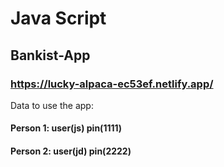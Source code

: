 # Java Script

## Bankist-App

### https://lucky-alpaca-ec53ef.netlify.app/


Data to use the app:

#### Person 1: user(js) pin(1111) 
#### Person 2: user(jd) pin(2222)
